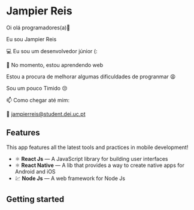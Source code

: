 # Jampier Reis 


Oi olá programadores(a)👋

Eu sou Jampier Reis 

💻 Eu sou um desenvolvedor júnior (:

🔭 No momento, estou aprendendo web

 Estou a procura  de melhorar algumas dificuldades   de progranmar 😩

Sou um pouco Timido 😒 

📫 Como chegar até mim:

📩 jampierreis@student.dei.uc.pt


## Features
[//]: # (Add the features of your project here:)
This app features all the latest tools and practices in mobile development!

- ⚛️ **React Js** — A JavaScript library for building user interfaces
- ⚛️ **React Native** — A lib that provides a way to create native apps for Android and iOS
- 💹 **Node Js** — A web framework for Node Js

## Getting started



   
